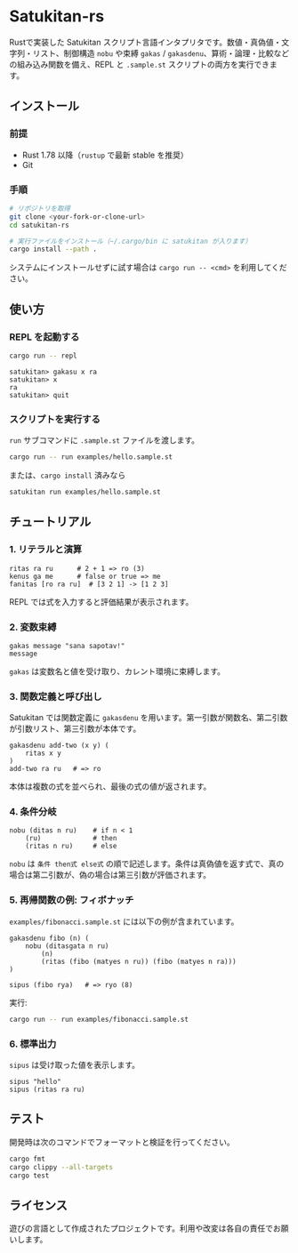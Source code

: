 # Satukitan-rs

Rustで実装した Satukitan スクリプト言語インタプリタです。数値・真偽値・文字列・リスト、制御構造 `nobu` や束縛 `gakas` / `gakasdenu`、算術・論理・比較などの組み込み関数を備え、REPL と `.sample.st` スクリプトの両方を実行できます。

## インストール

### 前提
- Rust 1.78 以降（`rustup` で最新 stable を推奨）
- Git

### 手順
```bash
# リポジトリを取得
git clone <your-fork-or-clone-url>
cd satukitan-rs

# 実行ファイルをインストール（~/.cargo/bin に satukitan が入ります）
cargo install --path .
```

システムにインストールせずに試す場合は `cargo run -- <cmd>` を利用してください。

## 使い方

### REPL を起動する
```bash
cargo run -- repl
```
```
satukitan> gakasu x ra
satukitan> x
ra
satukitan> quit
```

### スクリプトを実行する
`run` サブコマンドに `.sample.st` ファイルを渡します。
```bash
cargo run -- run examples/hello.sample.st
```
または、`cargo install` 済みなら
```bash
satukitan run examples/hello.sample.st
```

## チュートリアル

### 1. リテラルと演算
```sat
ritas ra ru      # 2 + 1 => ro (3)
kenus ga me      # false or true => me
fanitas [ro ra ru]  # [3 2 1] -> [1 2 3]
```
REPL では式を入力すると評価結果が表示されます。

### 2. 変数束縛
```sat
gakas message "sana sapotav!"
message
```
`gakas` は変数名と値を受け取り、カレント環境に束縛します。

### 3. 関数定義と呼び出し
Satukitan では関数定義に `gakasdenu` を用います。第一引数が関数名、第二引数が引数リスト、第三引数が本体です。
```sat
gakasdenu add-two (x y) (
    ritas x y
)
add-two ra ru   # => ro
```
本体は複数の式を並べられ、最後の式の値が返されます。

### 4. 条件分岐
```sat
nobu (ditas n ru)    # if n < 1
    (ru)             # then
    (ritas n ru)     # else
```
`nobu` は `条件 then式 else式` の順で記述します。条件は真偽値を返す式で、真の場合は第二引数が、偽の場合は第三引数が評価されます。

### 5. 再帰関数の例: フィボナッチ
`examples/fibonacci.sample.st` には以下の例が含まれています。
```sat
gakasdenu fibo (n) (
    nobu (ditasgata n ru)
        (n)
        (ritas (fibo (matyes n ru)) (fibo (matyes n ra)))
)

sipus (fibo rya)   # => ryo (8)
```
実行:
```bash
cargo run -- run examples/fibonacci.sample.st
```

### 6. 標準出力
`sipus` は受け取った値を表示します。
```sat
sipus "hello"
sipus (ritas ra ru)
```

## テスト
開発時は次のコマンドでフォーマットと検証を行ってください。
```bash
cargo fmt
cargo clippy --all-targets
cargo test
```

## ライセンス
遊びの言語として作成されたプロジェクトです。利用や改変は各自の責任でお願いします。

